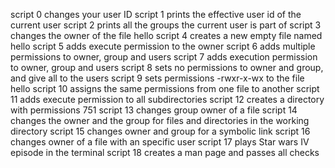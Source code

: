script 0 changes your user ID
script 1 prints the effective user id of the current user
script 2 prints all the groups the current user is part of
script 3 changes the owner of the file hello
script 4 creates a new empty file named hello
script 5 adds execute permission to the owner
script 6 adds multiple permissions to owner, group and users
script 7 adds execution permission to owner, group and users
script 8 sets no permissions to owner and group, and give all to the users
script 9 sets permissions -rwxr-x-wx to the file hello
script 10 assigns the same permissions from one file to another
script 11 adds execute permission to all subdirectories
script 12 creates a directory with permissions 751
script 13 changes group owner of a file
script 14 changes the owner and the group for  files and directories in the working directory
script 15 changes owner and group for a symbolic link
script 16 changes owner of a file with an specific user
script 17 plays Star wars IV episode in the terminal
script 18 creates a man page and passes all checks
